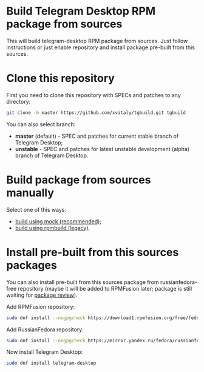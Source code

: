 # Build Telegram Desktop RPM package from sources
This will build telegram-desktop RPM package from sources. Just follow instructions or just enable repository and install package pre-built from this sources.

# Clone this repository
First you need to clone this repository with SPECs and patches to any directory:
```bash
git clone -b master https://github.com/xvitaly/tgbuild.git tgbuild
```

You can also select branch:
 * **master** (default) - SPEC and patches for current stable branch of Telegram Desktop;
 * **unstable** - SPEC and patches for latest unstable development (alpha) branch of Telegram Desktop.

# Build package from sources manually
Select one of this ways:
 * [build using mock (recommended)](doc/build_using_mock.md);
 * [build using rpmbuild (legacy)](doc/build_using_rpmbuild.md).

# Install pre-built from this sources packages
You can also install pre-built from this sources package from russianfedora-free repository (maybe it will be added to RPMFusion later; package is still waiting for [package review](https://bugzilla.rpmfusion.org/show_bug.cgi?id=4285)).

Add RPMFusion repository:
```bash
sudo dnf install --nogpgcheck https://download1.rpmfusion.org/free/fedora/rpmfusion-free-release-$(rpm -E %fedora).noarch.rpm https://download1.rpmfusion.org/nonfree/fedora/rpmfusion-nonfree-release-$(rpm -E %fedora).noarch.rpm
```

Add RussianFedora repository:
```bash
sudo dnf install --nogpgcheck https://mirror.yandex.ru/fedora/russianfedora/russianfedora/free/fedora/russianfedora-free-release-stable.noarch.rpm https://mirror.yandex.ru/fedora/russianfedora/russianfedora/nonfree/fedora/russianfedora-nonfree-release-stable.noarch.rpm
```

Now install Telegram Desktop:
```bash
sudo dnf install telegram-desktop
```
